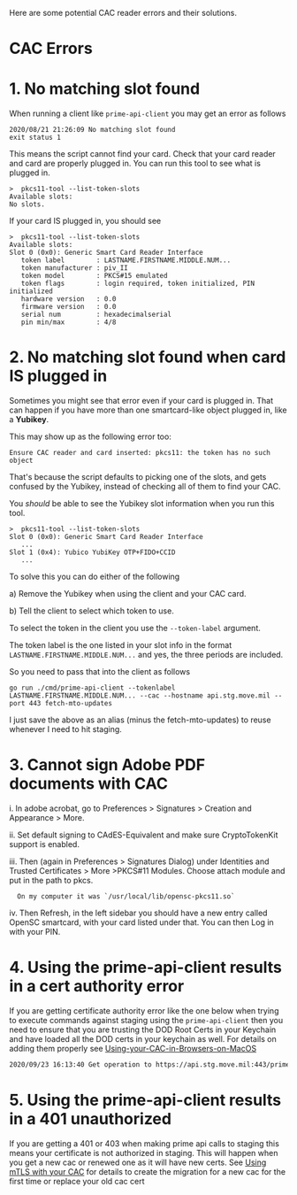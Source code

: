 Here are some potential CAC reader errors and their solutions.

# CAC Errors

# 1. No matching slot found

   When running a client like `prime-api-client` you may get an error as follows
   ```
   2020/08/21 21:26:09 No matching slot found
   exit status 1
   ```
   This means the script cannot find your card. Check that your card reader and card are properly plugged in. You can run this tool to see what is plugged in.
   ```
   >  pkcs11-tool --list-token-slots
   Available slots:
   No slots.
   ```
   If your card IS plugged in, you should see
   ```
   >  pkcs11-tool --list-token-slots
   Available slots:
   Slot 0 (0x0): Generic Smart Card Reader Interface
      token label        : LASTNAME.FIRSTNAME.MIDDLE.NUM...
      token manufacturer : piv_II
      token model        : PKCS#15 emulated
      token flags        : login required, token initialized, PIN initialized
      hardware version   : 0.0
      firmware version   : 0.0
      serial num         : hexadecimalserial
      pin min/max        : 4/8
   ```

# 2. No matching slot found when card IS plugged in

   Sometimes you might see that error even if your card is plugged in.
   That can happen if you have more than one smartcard-like object plugged in, like a **Yubikey**.

   This may show up as the following error too:
   ```
   Ensure CAC reader and card inserted: pkcs11: the token has no such object
   ```

   That's because the script defaults to picking one of the slots, and gets confused by the Yubikey, instead of checking all of them to find your CAC.

   You *should* be able to see the Yubikey slot information when you run this tool.
   ```
   >  pkcs11-tool --list-token-slots
   Slot 0 (0x0): Generic Smart Card Reader Interface
      ...
   Slot 1 (0x4): Yubico YubiKey OTP+FIDO+CCID
      ...
   ```

   To solve this you can do either of the following

   a) Remove the Yubikey when using the client and your CAC card.

   b) Tell the client to select which token to use.

   To select the token in the client you use the `--token-label` argument.

   The token label is the one listed in your slot info in the format `LASTNAME.FIRSTNAME.MIDDLE.NUM...` and yes, the three periods are included.

   So you need to pass that into the client as follows

   ```
   go run ./cmd/prime-api-client --tokenlabel LASTNAME.FIRSTNAME.MIDDLE.NUM... --cac --hostname api.stg.move.mil --port 443 fetch-mto-updates
   ```

   I just save the above as an alias (minus the fetch-mto-updates) to reuse whenever I need to hit staging.

# 3. Cannot sign Adobe PDF documents with CAC

   i. In adobe acrobat, go to Preferences > Signatures > Creation and Appearance > More.

   ii. Set default signing to CAdES-Equivalent and make sure CryptoTokenKit support is enabled.

   iii. Then (again in Preferences > Signatures Dialog) under Identities and Trusted Certificates > More >PKCS#11 Modules. Choose attach module and put in the path to pkcs.

      On my computer it was `/usr/local/lib/opensc-pkcs11.so`

   iv. Then Refresh, in the left sidebar you should have a new entry called OpenSC smartcard, with your card listed under that. You can then Log in with your PIN.

# 4. Using the prime-api-client results in a cert authority error

If you are getting certificate authority error like the one below when trying to execute commands against staging using the `prime-api-client` then you need to ensure that you are trusting the DOD Root Certs in your Keychain and have loaded all the DOD certs in your keychain as well. For details on adding them properly see [Using-your-CAC-in-Browsers-on-MacOS](../dev/tools/CAC/Using-your-CAC-in-Browsers-on-MacOS.md)

```sh
2020/09/23 16:13:40 Get operation to https://api.stg.move.mil:443/prime/v1/move-task-orders failed, check if server is running : x509: certificate signed by unknown authority
```

# 5. Using the prime-api-client results in a 401 unauthorized

If you are getting a 401 or 403 when making prime api calls to staging this means your certificate is not authorized in staging. This will happen when you get a new cac or renewed one as it will have new certs. See [Using mTLS with your CAC](../dev/tools/CAC/use-mtls-with-cac.md) for details to create the migration for a new cac for the first time or replace your old cac cert
